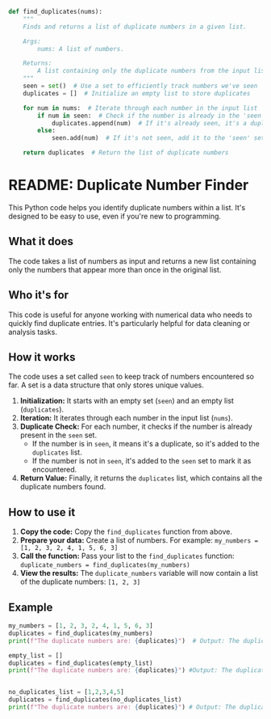 ```python
def find_duplicates(nums):
    """
    Finds and returns a list of duplicate numbers in a given list.

    Args:
        nums: A list of numbers.

    Returns:
        A list containing only the duplicate numbers from the input list.  Returns an empty list if there are no duplicates.
    """
    seen = set()  # Use a set to efficiently track numbers we've seen
    duplicates = []  # Initialize an empty list to store duplicates

    for num in nums:  # Iterate through each number in the input list
        if num in seen:  # Check if the number is already in the 'seen' set
            duplicates.append(num)  # If it's already seen, it's a duplicate, add it to the duplicates list
        else:
            seen.add(num)  # If it's not seen, add it to the 'seen' set

    return duplicates  # Return the list of duplicate numbers

```

# README: Duplicate Number Finder

This Python code helps you identify duplicate numbers within a list.  It's designed to be easy to use, even if you're new to programming.

## What it does

The code takes a list of numbers as input and returns a new list containing only the numbers that appear more than once in the original list.

## Who it's for

This code is useful for anyone working with numerical data who needs to quickly find duplicate entries.  It's particularly helpful for data cleaning or analysis tasks.

## How it works

The code uses a set called `seen` to keep track of numbers encountered so far. A set is a data structure that only stores unique values.

1. **Initialization:** It starts with an empty set (`seen`) and an empty list (`duplicates`).
2. **Iteration:** It iterates through each number in the input list (`nums`).
3. **Duplicate Check:** For each number, it checks if the number is already present in the `seen` set.
   - If the number is in `seen`, it means it's a duplicate, so it's added to the `duplicates` list.
   - If the number is not in `seen`, it's added to the `seen` set to mark it as encountered.
4. **Return Value:** Finally, it returns the `duplicates` list, which contains all the duplicate numbers found.

## How to use it

1. **Copy the code:** Copy the `find_duplicates` function from above.
2. **Prepare your data:** Create a list of numbers. For example: `my_numbers = [1, 2, 3, 2, 4, 1, 5, 6, 3]`
3. **Call the function:** Pass your list to the `find_duplicates` function: `duplicate_numbers = find_duplicates(my_numbers)`
4. **View the results:** The `duplicate_numbers` variable will now contain a list of the duplicate numbers: `[1, 2, 3]`

## Example

```python
my_numbers = [1, 2, 3, 2, 4, 1, 5, 6, 3]
duplicates = find_duplicates(my_numbers)
print(f"The duplicate numbers are: {duplicates}")  # Output: The duplicate numbers are: [1, 2, 3]

empty_list = []
duplicates = find_duplicates(empty_list)
print(f"The duplicate numbers are: {duplicates}") #Output: The duplicate numbers are: []


no_duplicates_list = [1,2,3,4,5]
duplicates = find_duplicates(no_duplicates_list)
print(f"The duplicate numbers are: {duplicates}") # Output: The duplicate numbers are: []
```
